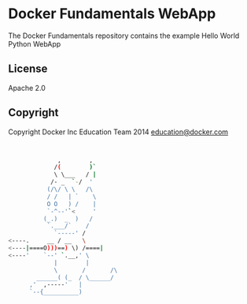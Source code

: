 Docker Fundamentals WebApp
==========================

The Docker Fundamentals repository contains the example Hello World Python WebApp

## License

Apache 2.0

## Copyright

Copyright Docker Inc Education Team 2014 <education@docker.com>
```bash


              ,        ,         
             /(        )`        
             \ \___   / |        
            /- _  `-/  '        
           (/\/ \ \   /\        
           / /   | `    \       
           O O   ) /    |       
           `-^--'`<     '       
          (_.)  _  )   /        
           `.___/`    /         
             `-----' /          
<----.     __ / __   \          
<----|====O)))==) \) /====|      
<----'    `--' `.__,' \         
             |        |         
             \       /       /\
        ______( (_  / \______/ 
      ,'  ,-----'   |          
      `--{__________)          
```

